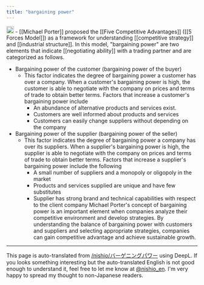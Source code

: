 ```yaml
---
title: "bargaining power"
---
```


<img src='https://scrapbox.io/api/pages/nishio-en/GPT-4/icon' alt='GPT-4.icon' height="19.5"/>
- [[Michael Porter]] proposed the [[Five Competitive Advantages]] ([[5 Forces Model]]) as a framework for understanding [[competitive strategy]] and [[industrial structure]]. In this model, "bargaining power" are two elements that indicate [[negotiating ability]] with a trading partner and are categorized as follows.

- Bargaining power of the customer (bargaining power of the buyer)
    - This factor indicates the degree of bargaining power a customer has over a company. When a customer's bargaining power is high, the customer is able to negotiate with the company on prices and terms of trade to obtain better terms. Factors that increase a customer's bargaining power include
        - An abundance of alternative products and services exist.
        - Customers are well informed about products and services
        - Customers can easily change suppliers without depending on the company
- Bargaining power of the supplier (bargaining power of the seller)
    - This factor indicates the degree of bargaining power a company has over its suppliers. When a supplier's bargaining power is high, the supplier is able to negotiate with the company on prices and terms of trade to obtain better terms. Factors that increase a supplier's bargaining power include the following
        - A small number of suppliers and a monopoly or oligopoly in the market
        - Products and services supplied are unique and have few substitutes
        - Supplier has strong brand and technical capabilities with respect to the client company
Michael Porter's concept of bargaining power is an important element when companies analyze their competitive environment and develop strategies. By understanding the balance of bargaining power with customers and suppliers and selecting appropriate strategies, companies can gain competitive advantage and achieve sustainable growth.

---
This page is auto-translated from [/nishio/バーゲニングパワー](https://scrapbox.io/nishio/バーゲニングパワー) using DeepL. If you looks something interesting but the auto-translated English is not good enough to understand it, feel free to let me know at [@nishio_en](https://twitter.com/nishio_en). I'm very happy to spread my thought to non-Japanese readers.